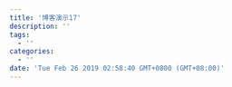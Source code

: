 ```yaml
---
title: '博客演示17'
description: ''
tags:
  - ''
categories:
  - ''
date: 'Tue Feb 26 2019 02:58:40 GMT+0800 (GMT+08:00)'
---
```

